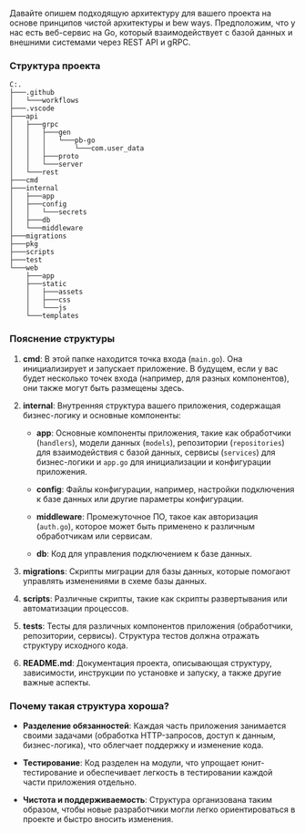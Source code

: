 Давайте опишем подходящую архитектуру для вашего проекта на основе принципов чистой архитектуры и bew ways. Предположим, что у нас есть веб-сервис на Go, который взаимодействует с базой данных и внешними системами через REST API и gRPC.

### Структура проекта

```
C:.
├───.github
│   └───workflows
├───.vscode
├───api
│   ├───grpc
│   │   ├───gen
│   │   │   └───pb-go
│   │   │       └───com.user_data
│   │   ├───proto
│   │   └───server
│   └───rest
├───cmd
├───internal
│   ├───app
│   ├───config
│   │   └───secrets
│   ├───db
│   └───middleware
├───migrations
├───pkg
├───scripts
├───test
└───web
    ├───app
    ├───static
    │   ├───assets
    │   ├───css
    │   └───js
    └───templates
```

### Пояснение структуры

1. **cmd**: В этой папке находится точка входа (`main.go`). Она инициализирует и запускает приложение. В будущем, если у вас будет несколько точек входа (например, для разных компонентов), они также могут быть размещены здесь.

2. **internal**: Внутренняя структура вашего приложения, содержащая бизнес-логику и основные компоненты:

   - **app**: Основные компоненты приложения, такие как обработчики (`handlers`), модели данных (`models`), репозитории (`repositories`) для взаимодействия с базой данных, сервисы (`services`) для бизнес-логики и `app.go` для инициализации и конфигурации приложения.

   - **config**: Файлы конфигурации, например, настройки подключения к базе данных или другие параметры конфигурации.

   - **middleware**: Промежуточное ПО, такое как авторизация (`auth.go`), которое может быть применено к различным обработчикам или сервисам.

   - **db**: Код для управления подключением к базе данных.

3. **migrations**: Скрипты миграции для базы данных, которые помогают управлять изменениями в схеме базы данных.

4. **scripts**: Различные скрипты, такие как скрипты развертывания или автоматизации процессов.

5. **tests**: Тесты для различных компонентов приложения (обработчики, репозитории, сервисы). Структура тестов должна отражать структуру исходного кода.

6. **README.md**: Документация проекта, описывающая структуру, зависимости, инструкции по установке и запуску, а также другие важные аспекты.

### Почему такая структура хороша?

- **Разделение обязанностей**: Каждая часть приложения занимается своими задачами (обработка HTTP-запросов, доступ к данным, бизнес-логика), что облегчает поддержку и изменение кода.

- **Тестирование**: Код разделен на модули, что упрощает юнит-тестирование и обеспечивает легкость в тестировании каждой части приложения отдельно.

- **Чистота и поддерживаемость**: Структура организована таким образом, чтобы новые разработчики могли легко ориентироваться в проекте и быстро вносить изменения.
